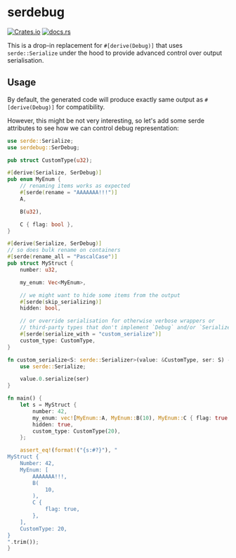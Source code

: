 # serdebug

[![Crates.io](https://img.shields.io/crates/v/serdebug.svg)](https://crates.io/crates/serdebug)
[![docs.rs](https://docs.rs/serdebug/badge.svg)](https://docs.rs/serdebug)

This is a drop-in replacement for `#[derive(Debug)]` that uses `serde::Serialize` under the hood to provide advanced control over output serialisation.

## Usage

By default, the generated code will produce exactly same output as `#[derive(Debug)]` for compatibility.

However, this might be not very interesting, so let's add some serde attributes to see how we can control debug representation:

```rust
use serde::Serialize;
use serdebug::SerDebug;

pub struct CustomType(u32);

#[derive(Serialize, SerDebug)]
pub enum MyEnum {
    // renaming items works as expected
    #[serde(rename = "AAAAAAA!!!")]
    A,

    B(u32),

    C { flag: bool },
}

#[derive(Serialize, SerDebug)]
// so does bulk rename on containers
#[serde(rename_all = "PascalCase")]
pub struct MyStruct {
    number: u32,

    my_enum: Vec<MyEnum>,

    // we might want to hide some items from the output
    #[serde(skip_serializing)]
    hidden: bool,

    // or override serialisation for otherwise verbose wrappers or
    // third-party types that don't implement `Debug` and/or `Serialize`
    #[serde(serialize_with = "custom_serialize")]
    custom_type: CustomType,
}

fn custom_serialize<S: serde::Serializer>(value: &CustomType, ser: S) -> Result<S::Ok, S::Error> {
    use serde::Serialize;

    value.0.serialize(ser)
}

fn main() {
    let s = MyStruct {
        number: 42,
        my_enum: vec![MyEnum::A, MyEnum::B(10), MyEnum::C { flag: true }],
        hidden: true,
        custom_type: CustomType(20),
    };

    assert_eq!(format!("{s:#?}"), "
MyStruct {
    Number: 42,
    MyEnum: [
        AAAAAAA!!!,
        B(
            10,
        ),
        C {
            flag: true,
        },
    ],
    CustomType: 20,
}
".trim());
}
```
